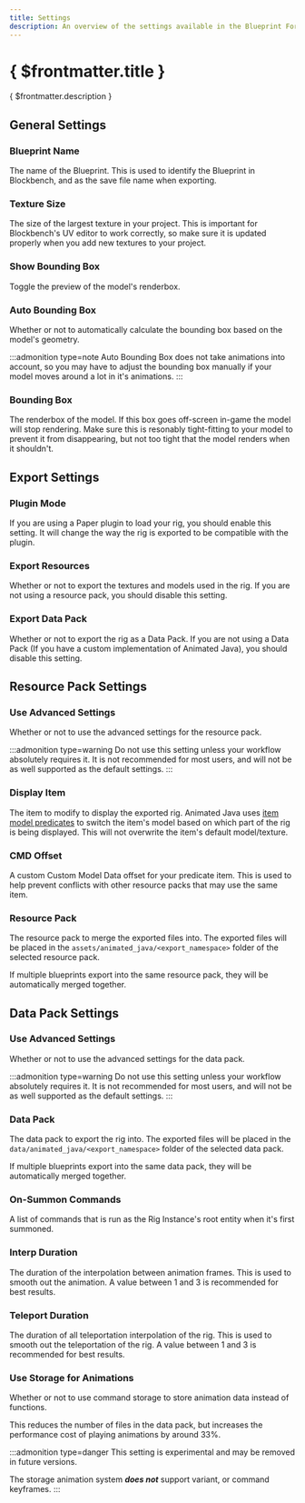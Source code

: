 ```yaml
---
title: Settings
description: An overview of the settings available in the Blueprint Format.
---
```


# { $frontmatter.title }

{ $frontmatter.description }

## General Settings

### Blueprint Name

The name of the Blueprint. This is used to identify the Blueprint in Blockbench, and as the save file name when exporting.

### Texture Size

The size of the largest texture in your project. This is important for Blockbench's UV editor to work correctly, so make sure it is updated properly when you add new textures to your project.

### Show Bounding Box

Toggle the preview of the model's renderbox.

### Auto Bounding Box

Whether or not to automatically calculate the bounding box based on the model's geometry.

:::admonition type=note
Auto Bounding Box does not take animations into account, so you may have to adjust the bounding box manually if your model moves around a lot in it's animations.
:::

### Bounding Box

The renderbox of the model. If this box goes off-screen in-game the model will stop rendering. Make sure this is resonably tight-fitting to your model to prevent it from disappearing, but not too tight that the model renders when it shouldn't.

## Export Settings

### Plugin Mode

If you are using a Paper plugin to load your rig, you should enable this setting. It will change the way the rig is exported to be compatible with the plugin.

### Export Resources

Whether or not to export the textures and models used in the rig. If you are not using a resource pack, you should disable this setting.

### Export Data Pack

Whether or not to export the rig as a Data Pack. If you are not using a Data Pack (If you have a custom implementation of Animated Java), you should disable this setting.

## Resource Pack Settings

### Use Advanced Settings

Whether or not to use the advanced settings for the resource pack.

:::admonition type=warning
Do not use this setting unless your workflow absolutely requires it. It is not recommended for most users, and will not be as well supported as the default settings.
:::

### Display Item

The item to modify to display the exported rig. Animated Java uses [item model predicates](https://minecraft.wiki/w/Tutorials/Models#Item_predicates) to switch the item's model based on which part of the rig is being displayed. This will not overwrite the item's default model/texture.

### CMD Offset

A custom Custom Model Data offset for your predicate item. This is used to help prevent conflicts with other resource packs that may use the same item.

### Resource Pack

The resource pack to merge the exported files into. The exported files will be placed in the `assets/animated_java/<export_namespace>` folder of the selected resource pack.

If multiple blueprints export into the same resource pack, they will be automatically merged together.

## Data Pack Settings

### Use Advanced Settings

Whether or not to use the advanced settings for the data pack.

:::admonition type=warning
Do not use this setting unless your workflow absolutely requires it. It is not recommended for most users, and will not be as well supported as the default settings.
:::

### Data Pack

The data pack to export the rig into. The exported files will be placed in the `data/animated_java/<export_namespace>` folder of the selected data pack.

If multiple blueprints export into the same data pack, they will be automatically merged together.

### On-Summon Commands

A list of commands that is run as the Rig Instance's root entity when it's first summoned.

### Interp Duration

The duration of the interpolation between animation frames. This is used to smooth out the animation. A value between 1 and 3 is recommended for best results.

### Teleport Duration

The duration of all teleportation interpolation of the rig. This is used to smooth out the teleportation of the rig. A value between 1 and 3 is recommended for best results.

### Use Storage for Animations

Whether or not to use command storage to store animation data instead of functions.

This reduces the number of files in the data pack, but increases the performance cost of playing animations by around 33%.

:::admonition type=danger
This setting is experimental and may be removed in future versions.

The storage animation system **_does not_** support variant, or command keyframes.
:::
